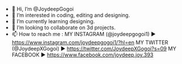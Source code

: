 - 👋 Hi, I’m @JoydeepGogoi
- 👀 I’m interested in coding, editing and designing.
- 🌱 I’m currently learning designing.
- 💞️ I’m looking to collaborate on 3d projects.
- 📫 How to reach me :
MY INSTAGRAM (@joydeepgogoi1) ► https://www.instagram.com/joydeepgogoi1/?hl=en
MY TWITTER (@JoydeepXGogoi) ► https://twitter.com/JoydeepXGogoi?s=09
MY FACEBOOK ► https://www.facebook.com/joydeep.joy.393

<!---
JoydeepGogoi/JoydeepGogoi is a ✨ special ✨ repository because its `README.md` (this file) appears on your GitHub profile.
You can click the Preview link to take a look at your changes.
--->
